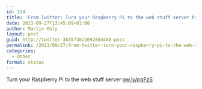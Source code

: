 ```yaml
---
id: 234
title: 'From Twitter: Turn your Raspberry Pi to the web stuff server htt&#8230;'
date: 2013-09-27T13:45:09+01:00
author: Martin Maly
layout: post
guid: http://twitter-383573022692884480-post
permalink: /2013/09/27/from-twitter-turn-your-raspberry-pi-to-the-web-stuff-server-htt/
categories:
  - Other
format: status
---
```

Turn your Raspberry Pi to the web stuff server [ow.ly/pgFzS](http://ow.ly/pgFzS)